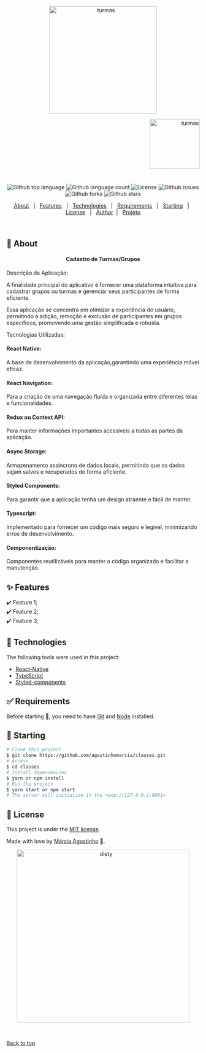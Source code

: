 <p align="center">
   <img src="https://media.giphy.com/media/Y4QLl2Kyj4WiRDNgvc/giphy.gif" alt="turmas" width="280"/>
</p>

<p align="right">
   <img src="https://media.giphy.com/media/wVgmko2smMfkeNO1tE/giphy.gif" alt="turmas" width="130"/>
</p>

<h1 align="center"></h1>

<p align="center">
  <img alt="Github top language" src="https://img.shields.io/github/languages/top/agostinhomarcia/classes?color=00875F">

  <img alt="Github language count" src="https://img.shields.io/github/languages/count/agostinhomarcia/classes?color=00875F">

  <img alt="License" src="https://img.shields.io/github/license/agostinhomarcia/classes?color=00875F">

   <img alt="Github issues" src="https://img.shields.io/github/issues/agostinhomarcia/classes?color=00875F" />

   <img alt="Github forks" src="https://img.shields.io/github/forks/agostinhomarcia/classes?color=00875F" />

   <img alt="Github stars" src="https://img.shields.io/github/stars/agostinhomarcia/classes?color=00875F" /> 
</p>

<p align="center">
  <a href="#dart-about">About</a> &#xa0; | &#xa0; 
  <a href="#sparkles-features">Features</a> &#xa0; | &#xa0;
  <a href="#rocket-technologies">Technologies</a> &#xa0; | &#xa0;
  <a href="#white_check_mark-requirements">Requirements</a> &#xa0; | &#xa0;
  <a href="#checkered_flag-starting">Starting</a> &#xa0; | &#xa0;
  <a href="#memo-license">License</a> &#xa0; | &#xa0;
  <a href="https://github.com/agostinhomarcia" target="_blank">Author</a>&#xa0; | &#xa0
  <a href="#" target="_blank" rel="noopener noreferrer">Projeto</a>
</p>

<br>

## :dart: About

<h4 align="center"> Cadastro de Turmas/Grupos </h4>

Descrição da Aplicação:

A finalidade principal do aplicativo é fornecer uma plataforma intuitiva para cadastrar grupos ou turmas e gerenciar seus participantes de forma eficiente.

Essa aplicação se concentra em otimizar a experiência do usuário, permitindo a adição, remoção e exclusão de participantes em grupos específicos, promovendo uma gestão simplificada e robusta.

Tecnologias Utilizadas:

#### React Native:

A base de desenvolvimento da aplicação,garantindo uma experiência móvel eficaz.

#### React Navigation:

Para a criação de uma navegação fluída e organizada entre diferentes telas e funcionalidades.

#### Redux ou Context API:

Para manter informações importantes acessíveis a todas as partes da aplicação.

#### Async Storage:

Armazenamento assíncrono de dados locais, permitindo que os dados sejam salvos e recuperados de forma eficiente.

#### Styled Components:

Para garantir que a aplicação tenha um design atraente e fácil de manter.

#### Typescript:

Implementado para fornecer um código mais seguro e legível, minimizando erros de desenvolvimento.

#### Componentização:

Componentes reutilizáveis para manter o código organizado e facilitar a manutenção.

</p>

## :sparkles: Features

:heavy_check_mark: Feature 1;\
:heavy_check_mark: Feature 2;\
:heavy_check_mark: Feature 3;

## :rocket: Technologies

The following tools were used in this project:

- [React-Native](https://reactnative.dev/docs/getting-started)
- [TypeScript](https://www.w3schools.com/typescript/)
- [Styled-components](https://styled-components.com/)

## :white_check_mark: Requirements

Before starting :checkered_flag:, you need to have [Git](https://git-scm.com) and [Node](https://nodejs.org/en/) installed.

## :checkered_flag: Starting

```bash
# Clone this project
$ git clone https://github.com/agostinhomarcia/classes.git
# Access
$ cd classes
# Install dependencies
$ yarn or npm install
# Run the project
$ yarn start or npm start
# The server will initialize in the <exp://127.0.0.1:8081>
```

## :memo: License

This project is under the [MIT license](./License).

Made with love by [Márcia Agostinho](https://github.com/agostinhomarcia) 🚀.

<p align="center">
   <img src="https://media.giphy.com/media/dTzjm4RsZrIvjDRFKu/giphy.gif" alt="diety" width="450"/>
</p>

&#xa0;

<a href="#top">Back to top </a>
